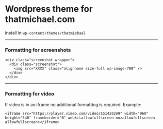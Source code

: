 # Wordpress theme for thatmichael.com

install in `wp-content/themes/thatmichael`


----------------

### Formatting for screenshots

```
<div class="screenshot-wrapper">
  <div class="screenshot">
    <img src="XXXX" class="alignnone size-full wp-image-700" />
  </div>
</div>
```

----------------

### Formatting for video
If video is in an iframe no additional formatting is required. Example:

```
<iframe src="https://player.vimeo.com/video/151420299" width="960" height="540" frameborder="0" webkitallowfullscreen mozallowfullscreen allowfullscreen></iframe>
```
